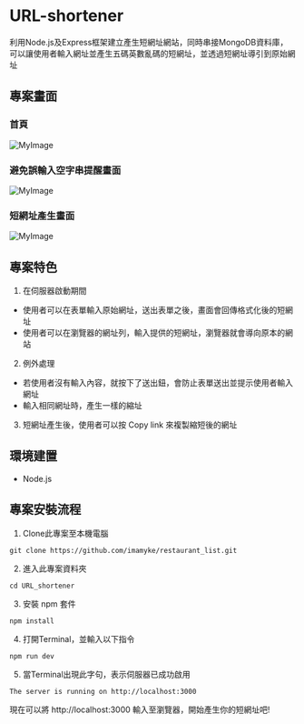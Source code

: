 # URL-shortener
利用Node.js及Express框架建立產生短網址網站，同時串接MongoDB資料庫，可以讓使用者輸入網址並產生五碼英數亂碼的短網址，並透過短網址導引到原始網址

## 專案畫面
### 首頁
![MyImage](https://i.imgur.com/x6gcVF9.png)
### 避免誤輸入空字串提醒畫面
![MyImage](https://i.imgur.com/C7EIdIe.png)
### 短網址產生畫面
![MyImage](https://i.imgur.com/LUDCq42.png)

## 專案特色
1. 在伺服器啟動期間
- 使用者可以在表單輸入原始網址，送出表單之後，畫面會回傳格式化後的短網址
- 使用者可以在瀏覽器的網址列，輸入提供的短網址，瀏覽器就會導向原本的網站
2. 例外處理
- 若使用者沒有輸入內容，就按下了送出鈕，會防止表單送出並提示使用者輸入網址
- 輸入相同網址時，產生一樣的縮址
3. 短網址產生後，使用者可以按 Copy link 來複製縮短後的網址

## 環境建置
- Node.js

## 專案安裝流程
1. Clone此專案至本機電腦
```
git clone https://github.com/imamyke/restaurant_list.git
```
2. 進入此專案資料夾
```
cd URL_shortener
```
3. 安裝 npm 套件
```
npm install
```
4. 打開Terminal，並輸入以下指令
```
npm run dev
```
5. 當Terminal出現此字句，表示伺服器已成功啟用
```
The server is running on http://localhost:3000
```
現在可以將 http://localhost:3000 輸入至瀏覽器，開始產生你的短網址吧!
